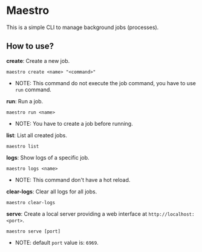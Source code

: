 # Maestro

This is a simple CLI to manage background jobs (processes).

## How to use?

**create**: Create a new job.

```shell
maestro create <name> "<command>"
```

- NOTE: This command do not execute the job command, you have to use `run` command.

**run**: Run a job.

```shell
maestro run <name>
```

- NOTE: You have to create a job before running.

**list**: List all created jobs.

```shell
maestro list
```

**logs**: Show logs of a specific job.

```shell
maestro logs <name>
```

- NOTE: This command don't have a hot reload.

**clear-logs**: Clear all logs for all jobs.

```shell
maestro clear-logs
```

**serve**: Create a local server providing a web interface at `http://localhost:<port>`.

```shell
maestro serve [port]
```

- NOTE: default `port` value is: `6969`.
